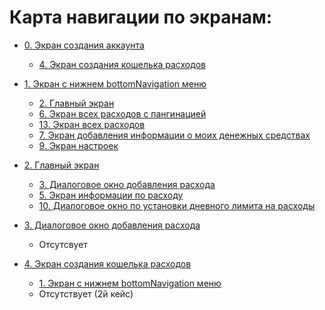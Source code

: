# Карта навигации по экранам:

- [0. Экран создания аккаунта](screens/screen_0_create_account.md)
    - [4. Экран создания кошелька расходов](screens/screen_4_create_wallet.md)

- [1. Экран с нижнем bottomNavigation меню](screens/screen_1_bottom_navigation_container.md)
    - [2. Главный экран](screens/screen_2_main.md)
    - [6. Экран всех расходов с пангинацией](screens/screen_6_all_spendings_list.md)
    - [13. Экран всех расходов](screens/screen_13_all_spendings.md)
    - [7. Экран добавления информации о моих денежных средствах](screens/screen_7_add_my_money.md)
    - [9. Экран настроек](screens/screen_9_settings.md)

- [2. Главный экран](screens/screen_2_main.md)
    - [3. Диалоговое окно добавления расхода](screens/screen_3_add_spending.md)
    - [5. Экран информации по расходу](screens/screen_5_spending_info.md)
    - [10. Диалоговое окно по установки дневного лимита на расходы](screens/screen_10_add_spending_limit.md)


- [3. Диалоговое окно добавления расхода](screens/screen_3_add_spending.md)
    - Отсутсвует

- [4. Экран создания кошелька расходов](screen_4_create_wallet.md)
    - [1. Экран с нижнем bottomNavigation меню](screen_1_bottom_navigation_container.md)
    - Отсутствует (2й кейс)

